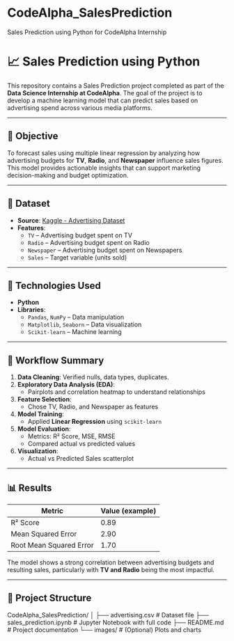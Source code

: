 # CodeAlpha_SalesPrediction
Sales Prediction using Python for CodeAlpha Internship

# 📈 Sales Prediction using Python

This repository contains a Sales Prediction project completed as part of the **Data Science Internship at CodeAlpha**. The goal of the project is to develop a machine learning model that can predict sales based on advertising spend across various media platforms.

---

## 🧠 Objective

To forecast sales using multiple linear regression by analyzing how advertising budgets for **TV**, **Radio**, and **Newspaper** influence sales figures. This model provides actionable insights that can support marketing decision-making and budget optimization.

---

## 📂 Dataset

- **Source**: [Kaggle - Advertising Dataset](https://www.kaggle.com/datasets/bumba5341/advertisingcsv)
- **Features**:
  - `TV` – Advertising budget spent on TV
  - `Radio` – Advertising budget spent on Radio
  - `Newspaper` – Advertising budget spent on Newspapers
  - `Sales` – Target variable (units sold)

---

## 🔧 Technologies Used

- **Python**
- **Libraries**: 
  - `Pandas`, `NumPy` – Data manipulation
  - `Matplotlib`, `Seaborn` – Data visualization
  - `Scikit-learn` – Machine learning

---

## 🚀 Workflow Summary

1. **Data Cleaning**: Verified nulls, data types, duplicates.
2. **Exploratory Data Analysis (EDA)**:
   - Pairplots and correlation heatmap to understand relationships
3. **Feature Selection**:
   - Chose TV, Radio, and Newspaper as features
4. **Model Training**:
   - Applied **Linear Regression** using `scikit-learn`
5. **Model Evaluation**:
   - Metrics: R² Score, MSE, RMSE
   - Compared actual vs predicted values
6. **Visualization**:
   - Actual vs Predicted Sales scatterplot

---

## 📊 Results

| Metric               | Value (example) |
|----------------------|-----------------|
| R² Score             | 0.89            |
| Mean Squared Error   | 2.90            |
| Root Mean Squared Error | 1.70         |

The model shows a strong correlation between advertising budgets and resulting sales, particularly with **TV and Radio** being the most impactful.

---

## 📌 Project Structure

CodeAlpha_SalesPrediction/
│
├── advertising.csv # Dataset file
├── sales_prediction.ipynb # Jupyter Notebook with full code
├── README.md # Project documentation
└── images/ # (Optional) Plots and charts


